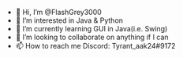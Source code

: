 - 👋 Hi, I’m @FlashGrey3000
- 👀 I’m interested in Java & Python
- 🌱 I’m currently learning GUI in Java(i.e. Swing)
- 💞️ I’m looking to collaborate on anything if I can
- 📫 How to reach me Discord: Tyrant_aak24#9172

<!---
FlashGrey3000/FlashGrey3000 is a ✨ special ✨ repository because its `README.md` (this file) appears on your GitHub profile.
You can click the Preview link to take a look at your changes.
--->
